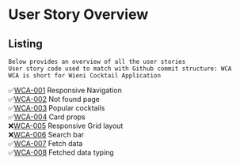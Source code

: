 # User Story Overview

## Listing

```
Below provides an overview of all the user stories
User story code used to match with Github commit structure: WCA
WCA is short for Wieni Cocktail Application
```

:white_check_mark:[WCA-001](./navigation.md) Responsive Navigation<br>
:white_check_mark:[WCA-002](./not-found.md) Not found page<br>
:white_check_mark:[WCA-003](./popular.md) Popular cocktails<br>
:white_check_mark:[WCA-004](./props.md) Card props<br>
:x:[WCA-005](./responsive-grid.md) Responsive Grid layout<br>
:x:[WCA-006](./search.md) Search bar<br>
:white_check_mark:[WCA-007](./server-side-fetch.md) Fetch data<br>
:white_check_mark:[WCA-008](./types.md) Fetched data typing<br>

